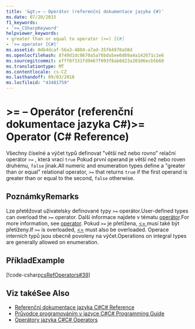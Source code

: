 ```yaml
---
title: '&gt;= – Operátor (referenční dokumentace jazyka C#)'
ms.date: 07/20/2015
f1_keywords:
- '>=_CSharpKeyword'
helpviewer_keywords:
- greater than or equal to operator (>=) [C#]
- '>= operator [C#]'
ms.assetid: 0db4dcaf-56a3-4884-a7ad-35f64978a58d
ms.openlocfilehash: 8749d1dc0670a5a76bda5ee0d69a4a142671c1e6
ms.sourcegitcommit: efff8f331fd9467f093f8ab8d23a203d6ecb5b60
ms.translationtype: MT
ms.contentlocale: cs-CZ
ms.lasthandoff: 09/03/2018
ms.locfileid: "43481759"
---
```

# <a name="gt-operator-c-reference"></a><span data-ttu-id="16fc3-102">&gt;= – Operátor (referenční dokumentace jazyka C#)</span><span class="sxs-lookup"><span data-stu-id="16fc3-102">&gt;= Operator (C# Reference)</span></span>
<span data-ttu-id="16fc3-103">Všechny číselné a výčet typů definovat "větší než nebo rovno" relační operátor `>=` , která vrací `true` Pokud první operand je větší než nebo roven druhému, `false` jinak.</span><span class="sxs-lookup"><span data-stu-id="16fc3-103">All numeric and enumeration types define a "greater than or equal" relational operator, `>=` that returns `true` if the first operand is greater than or equal to the second, `false` otherwise.</span></span>  
  
## <a name="remarks"></a><span data-ttu-id="16fc3-104">Poznámky</span><span class="sxs-lookup"><span data-stu-id="16fc3-104">Remarks</span></span>  
 <span data-ttu-id="16fc3-105">Lze přetěžovat uživatelsky definované typy `>=` operátor.</span><span class="sxs-lookup"><span data-stu-id="16fc3-105">User-defined types can overload the `>=` operator.</span></span> <span data-ttu-id="16fc3-106">Další informace najdete v tématu [operátor](../../../csharp/language-reference/keywords/operator.md).</span><span class="sxs-lookup"><span data-stu-id="16fc3-106">For more information, see [operator](../../../csharp/language-reference/keywords/operator.md).</span></span> <span data-ttu-id="16fc3-107">Pokud `>=` je přetížena, [ <= ](../../../csharp/language-reference/operators/less-than-equal-operator.md) musí také být přetíženy.</span><span class="sxs-lookup"><span data-stu-id="16fc3-107">If `>=` is overloaded, [<=](../../../csharp/language-reference/operators/less-than-equal-operator.md) must also be overloaded.</span></span> <span data-ttu-id="16fc3-108">Operace interních typů jsou obecně povoleny na výčet.</span><span class="sxs-lookup"><span data-stu-id="16fc3-108">Operations on integral types are generally allowed on enumeration.</span></span>  
  
## <a name="example"></a><span data-ttu-id="16fc3-109">Příklad</span><span class="sxs-lookup"><span data-stu-id="16fc3-109">Example</span></span>  
 [!code-csharp[csRefOperators#39](../../../csharp/language-reference/operators/codesnippet/CSharp/greater-than-equal-operator_1.cs)]  
  
## <a name="see-also"></a><span data-ttu-id="16fc3-110">Viz také</span><span class="sxs-lookup"><span data-stu-id="16fc3-110">See Also</span></span>

- [<span data-ttu-id="16fc3-111">Referenční dokumentace jazyka C#</span><span class="sxs-lookup"><span data-stu-id="16fc3-111">C# Reference</span></span>](../../../csharp/language-reference/index.md)  
- [<span data-ttu-id="16fc3-112">Průvodce programováním v jazyce C#</span><span class="sxs-lookup"><span data-stu-id="16fc3-112">C# Programming Guide</span></span>](../../../csharp/programming-guide/index.md)  
- [<span data-ttu-id="16fc3-113">Operátory jazyka C#</span><span class="sxs-lookup"><span data-stu-id="16fc3-113">C# Operators</span></span>](../../../csharp/language-reference/operators/index.md)

